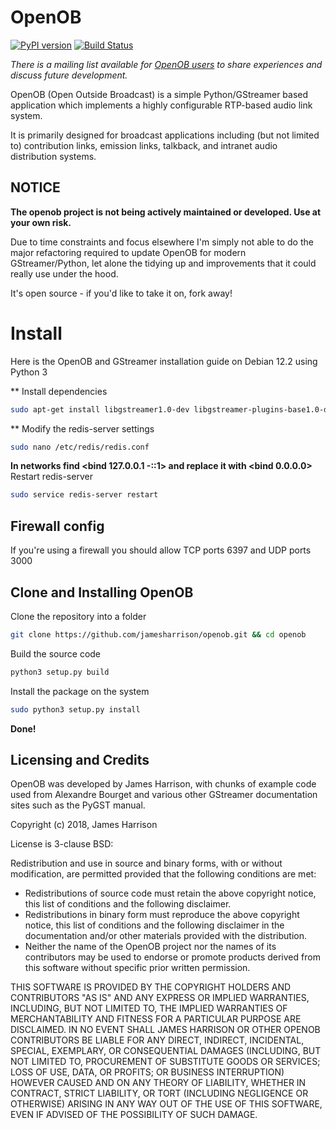 # OpenOB
[![PyPI version](https://badge.fury.io/py/OpenOB.png)](http://badge.fury.io/py/OpenOB) [![Build Status](https://travis-ci.com/JamesHarrison/openob.svg?branch=master)](https://travis-ci.com/JamesHarrison/openob)

*There is a mailing list available for [OpenOB users](http://lists.talkunafraid.co.uk/listinfo/openob-users) to share experiences and discuss future development.*

OpenOB (Open Outside Broadcast) is a simple Python/GStreamer based application which implements a highly configurable RTP-based audio link system.

It is primarily designed for broadcast applications including (but not limited to) contribution links, emission links, talkback, and intranet audio distribution systems.

## NOTICE

**The openob project is not being actively maintained or developed. Use at your own risk.**

Due to time constraints and focus elsewhere I'm simply not able to do the major refactoring required to update OpenOB for modern GStreamer/Python, let alone the tidying up and improvements that it could really use under the hood.

It's open source - if you'd like to take it on, fork away!

# Install

Here is the OpenOB and GStreamer installation guide on Debian 12.2 using Python 3

** Install dependencies

```bash
sudo apt-get install libgstreamer1.0-dev libgstreamer-plugins-base1.0-dev libgstreamer-plugins-bad1.0-dev gstreamer1.0-plugins-base gstreamer1.0-plugins-good gstreamer1.0-plugins-bad gstreamer1.0-plugins-ugly gstreamer1.0-libav gstreamer1.0-tools gstreamer1.0-x gstreamer1.0-alsa gstreamer1.0-gl gstreamer1.0-gtk3 gstreamer1.0-qt5 gstreamer1.0-pulseaudio python3-gst-1.0 gir1.2-glib-2.0 gir1.2-gtk-3.0 python3-setuptools redis-server -y
```

** Modify the redis-server settings

```bash
sudo nano /etc/redis/redis.conf
```

**In networks find <bind 127.0.0.1 -::1> and replace it with <bind 0.0.0.0>**
Restart redis-server
```bash
sudo service redis-server restart
```

## Firewall config

If you're using a firewall you should allow TCP ports 6397 and UDP ports 3000

## Clone and Installing OpenOB

Clone the repository into a folder
```bash
git clone https://github.com/jamesharrison/openob.git && cd openob
```

Build the source code
```bash
python3 setup.py build
```

Install the package on the system
```bash
sudo python3 setup.py install
```

**Done!**

## Licensing and Credits

OpenOB was developed by James Harrison, with chunks of example code used from Alexandre Bourget and various other GStreamer documentation sites such as the PyGST manual.

Copyright (c) 2018, James Harrison

License is 3-clause BSD:

Redistribution and use in source and binary forms, with or without modification, are permitted provided that the following  conditions are met:

* Redistributions of source code must retain the above copyright notice, this list of conditions and the following disclaimer.
* Redistributions in binary form must reproduce the above copyright notice, this list of conditions and the following disclaimer in the documentation and/or other materials provided with the distribution.
* Neither the name of the OpenOB project nor the names of its contributors may be used to endorse or promote products derived from this software without specific prior written permission.

THIS SOFTWARE IS PROVIDED BY THE COPYRIGHT HOLDERS AND CONTRIBUTORS "AS IS" AND ANY EXPRESS OR IMPLIED WARRANTIES, INCLUDING, BUT NOT LIMITED TO, THE IMPLIED WARRANTIES OF MERCHANTABILITY AND FITNESS FOR A PARTICULAR PURPOSE ARE DISCLAIMED. IN NO EVENT SHALL JAMES HARRISON OR OTHER OPENOB CONTRIBUTORS BE LIABLE FOR ANY DIRECT, INDIRECT, INCIDENTAL, SPECIAL, EXEMPLARY, OR CONSEQUENTIAL DAMAGES (INCLUDING, BUT NOT LIMITED TO, PROCUREMENT OF SUBSTITUTE GOODS OR SERVICES; LOSS OF USE, DATA, OR PROFITS; OR BUSINESS INTERRUPTION) HOWEVER CAUSED AND ON ANY THEORY OF LIABILITY, WHETHER IN CONTRACT, STRICT LIABILITY, OR TORT (INCLUDING NEGLIGENCE OR OTHERWISE) ARISING IN ANY WAY OUT OF THE USE OF THIS SOFTWARE, EVEN IF ADVISED OF THE POSSIBILITY OF SUCH DAMAGE.
